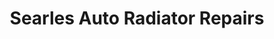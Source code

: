 ---
title: "Searles Auto Radiator Repairs"
url: /renmark/searles-auto-radiator-repairs/
shop: Autowerkstatt
---
